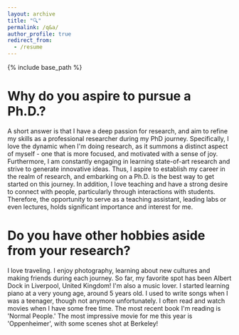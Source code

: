 ```yaml
---
layout: archive
title: "🔍"
permalink: /q&a/
author_profile: true
redirect_from:
  - /resume
---
```


{% include base_path %}


Why do you aspire to pursue a Ph.D.?
======

A short answer is that I have a deep passion for research, and aim to refine my skills as a professional researcher during my PhD journey. Specifically, I love the dynamic when I'm doing research, as it summons a distinct aspect of myself - one that is more focused, and motivated with a sense of joy. Furthermore, I am constantly engaging in learning state-of-art research and strive to generate innovative ideas. Thus, I aspire to establish my career in the realm of research, and embarking on a Ph.D. is the best way to get started on this journey. In addition, I love teaching and have a strong desire to connect with people, particularly through interactions with students. Therefore, the opportunity to serve as a teaching assistant, leading labs or even lectures, holds significant importance and interest for me.


Do you have other hobbies aside from your research?
======

I love traveling. I enjoy photography, learning about new cultures and making friends during each journey. So far, my favorite spot has been Albert Dock in Liverpool, United Kingdom! I'm also a music lover. I started learning piano at a very young age, around 5 years old. I used to write songs when I was a teenager, though not anymore unfortunately. I often read and watch movies when I have some free time. The most recent book I'm reading is 'Normal People.' The most impressive movie for me this year is 'Oppenheimer', with some scenes shot at Berkeley!


